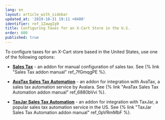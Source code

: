 ```yaml
---
lang: en
layout: article_with_sidebar
updated_at: '2019-10-31 19:11 +0400'
identifier: ref_1ZawgIg9
title: Configuring Taxes for an X-Cart Store in the U.S.
order: 600
published: true
---
```

To configure taxes for an X-Cart store based in the United States, use one of the following options:

   * **[Sales Tax](https://market.x-cart.com/addons/sales-tax.html)** - an addon for manual configuration of sales tax. See {% link "Sales Tax addon manual" ref_7fGmqgPE %}.
   
   * **[AvaTax Sales Tax Automation](https://market.x-cart.com/addons/avatax-sales-tax-automation.html)** - an addon for integration with AvaTax, a sales tax automation service by Avalara. See {% link "AvaTax Sales Tax Automation addon manual" ref_6880bVvi %}. 
   
   * **[TaxJar Sales Tax Automation](https://market.x-cart.com/addons/taxjar-sales-tax-automation.html)** - an addon for integration with TaxJar, a popular sales tax automation service in the US. See {% link "TaxJar Sales Tax Automation addon manual" ref_0pVRmMbF %}.
